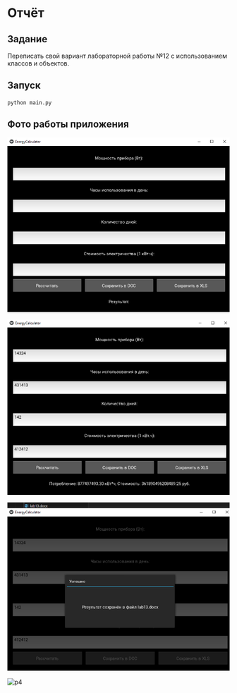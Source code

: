 # Отчёт
## Задание
Переписать свой вариант лабораторной работы №12 с использованием классов и объектов.
## Запуск
```
python main.py
```
## Фото работы приложения
![p1](pics13/p1.png)

![p2](pics13/p2.png)

![p3](pics13/p3.png)

![p4](pics13/p4s.png)